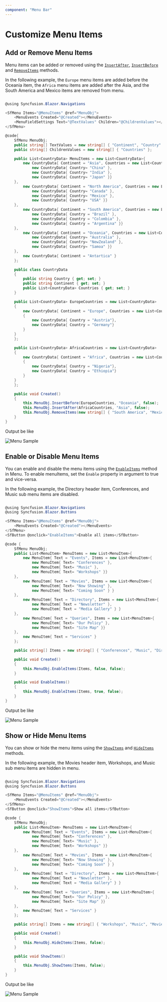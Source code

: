 ```yaml
---
component: "Menu Bar"
---
```


# Customize Menu Items

## Add or Remove Menu Items

Menu items can be added or removed using the [`InsertAfter`](https://help.syncfusion.com/cr/blazor/Syncfusion.Blazor~Syncfusion.Blazor.Navigations.SfContextMenu~InsertAfter.html), [`InsertBefore`](https://help.syncfusion.com/cr/blazor/Syncfusion.Blazor~Syncfusion.Blazor.Navigations.SfContextMenu~InsertBefore.html) and [`RemoveItems`](https://help.syncfusion.com/cr/blazor/Syncfusion.Blazor~Syncfusion.Blazor.Navigations.SfContextMenu~RemoveItems.html) methods.

In the following example, the `Europe` menu items are added before the Oceania item, the `Africa` menu items are added after the Asia, and the South America and Mexico items are removed from menu.

```csharp

@using Syncfusion.Blazor.Navigations

<SfMenu Items="@MenuItems" @ref="MenuObj">
    <MenuEvents Created="@Created"></MenuEvents>
    <MenuFieldSettings Text="@TextValues" Children="@ChildrenValues"></MenuFieldSettings>
</SfMenu>

@code{
    SfMenu MenuObj;
    public string[] TextValues = new string[] { "Continent", "Country" };
    public string[] ChildrenValues = new string[] { "Countries" };

    public List<CountryData> MenuItems = new List<CountryData>{
        new CountryData{ Continent = "Asia", Countries = new List<CountryData>{
            new CountryData{ Country= "China" },
            new CountryData{ Country= "India" },
            new CountryData{ Country= "Japan" }}
    },
        new CountryData{ Continent = "North America", Countries = new List<CountryData>{
            new CountryData{ Country= "Canada" },
            new CountryData{ Country= "Mexico" },
            new CountryData{ Country= "USA" }}
    },
        new CountryData{ Continent = "South America", Countries = new List<CountryData>{
            new CountryData{ Country = "Brazil" },
            new CountryData{ Country = "Colombia" },
            new CountryData{ Country = "Argentina" }}
    },
        new CountryData{ Continent = "Oceania", Countries = new List<CountryData>{
            new CountryData{ Country= "Australia" },
            new CountryData{ Country= "NewZealand" },
            new CountryData{ Country= "Samoa" }}
    },
        new CountryData{ Continent = "Antartica" }
    };

    public class CountryData
    {
        public string Country { get; set; }
        public string Continent { get; set; }
        public List<CountryData> Countries { get; set; }
    }

    public List<CountryData> EuropeCountries = new List<CountryData>
    {
        new CountryData{ Continent = "Europe", Countries = new List<CountryData>
        {
            new CountryData{ Country = "Austria"},
            new CountryData{ Country = "Germany"}
        }
    }
    };

    public List<CountryData> AfricaCountries = new List<CountryData>
    {
        new CountryData{ Continent = "Africa", Countries = new List<CountryData>
        {
            new CountryData{ Country = "Nigeria"},
            new CountryData{ Country = "Ethiopia"}
        }
    }
    };

    public void Created()
    {
        this.MenuObj.InsertBefore(EuropeCountries, "Oceania", false);
        this.MenuObj.InsertAfter(AfricaCountries, "Asia", false);
        this.MenuObj.RemoveItems(new string[] { "South America", "Mexico" }, false);
    }
}

```

Output be like

![Menu Sample](./../images/menu-insertbefore.png)

## Enable or Disable Menu Items

You can enable and disable the menu items using the [`EnableItems`](https://help.syncfusion.com/cr/blazor/Syncfusion.Blazor~Syncfusion.Blazor.Navigations.SfContextMenu~EnableItems.html) method in Menu. To enable menuItems, set the `Enable` property in argument to true and vice-versa.

In the following example, the Directory header item, Conferences, and Music sub menu items are disabled.

```csharp

@using Syncfusion.Blazor.Navigations
@using Syncfusion.Blazor.Buttons

<SfMenu Items="@MenuItems" @ref="MenuObj">
    <MenuEvents Created="@Created"></MenuEvents>
</SfMenu>
<SfButton @onclick="EnableItems">Enable all items</SfButton>

@code {
    SfMenu MenuObj;
    public List<MenuItem> MenuItems = new List<MenuItem>{
        new MenuItem{ Text = "Events", Items = new List<MenuItem>{
            new MenuItem{ Text= "Conferences" },
            new MenuItem{ Text= "Music" },
            new MenuItem{ Text= "Workshops" }}
    },
        new MenuItem{ Text = "Movies", Items = new List<MenuItem>{
            new MenuItem{ Text= "Now Showing" },
            new MenuItem{ Text= "Coming Soon" } }
    },
        new MenuItem{ Text = "Directory", Items = new List<MenuItem>{
            new MenuItem{ Text = "Newsletter" },
            new MenuItem{ Text = "Media Gallery" } }
    },
        new MenuItem{ Text = "Queries", Items = new List<MenuItem>{
            new MenuItem{ Text= "Our Policy" },
            new MenuItem{ Text= "Site Map" }}
    },
        new MenuItem{ Text = "Services" }
    };

    public string[] Items = new string[] { "Conferences", "Music", "Directory" };

    public void Created()
    {
        this.MenuObj.EnableItems(Items, false, false);
    }

    public void EnableItems()
    {
        this.MenuObj.EnableItems(Items, true, false);
    }
}

```

Output be like

![Menu Sample](./../images/menu-enable.png)

## Show or Hide Menu Items

You can show or hide the menu items using the [`ShowItems`](https://help.syncfusion.com/cr/blazor/Syncfusion.Blazor~Syncfusion.Blazor.Navigations.SfContextMenu~ShowItems.html) and [`HideItems`](https://help.syncfusion.com/cr/blazor/Syncfusion.Blazor~Syncfusion.Blazor.Navigations.SfContextMenu~HideItems.html) methods.

In the following example, the Movies header item, Workshops, and Music sub menu items are hidden in menu.

```csharp

@using Syncfusion.Blazor.Navigations
@using Syncfusion.Blazor.Buttons

<SfMenu Items="@MenuItems" @ref="MenuObj">
    <MenuEvents Created="@Created"></MenuEvents>
</SfMenu>
<SfButton @onclick="ShowItems">Show all items</SfButton>

@code {
    SfMenu MenuObj;
    public List<MenuItem> MenuItems = new List<MenuItem>{
        new MenuItem{ Text = "Events", Items = new List<MenuItem>{
            new MenuItem{ Text= "Conferences" },
            new MenuItem{ Text= "Music" },
            new MenuItem{ Text= "Workshops" }}
    },
        new MenuItem{ Text = "Movies", Items = new List<MenuItem>{
            new MenuItem{ Text= "Now Showing" },
            new MenuItem{ Text= "Coming Soon" } }
    },
        new MenuItem{ Text = "Directory", Items = new List<MenuItem>{
            new MenuItem{ Text = "Newsletter" },
            new MenuItem{ Text = "Media Gallery" } }
    },
        new MenuItem{ Text = "Queries", Items = new List<MenuItem>{
            new MenuItem{ Text= "Our Policy" },
            new MenuItem{ Text= "Site Map" }}
    },
        new MenuItem{ Text = "Services" }
    };

    public string[] Items = new string[] { "Workshops", "Music", "Movies" };

    public void Created()
    {
        this.MenuObj.HideItems(Items, false);
    }

    public void ShowItems()
    {
        this.MenuObj.ShowItems(Items, false);
    }
}

```

Output be like

![Menu Sample](./../images/menu-show.png)
